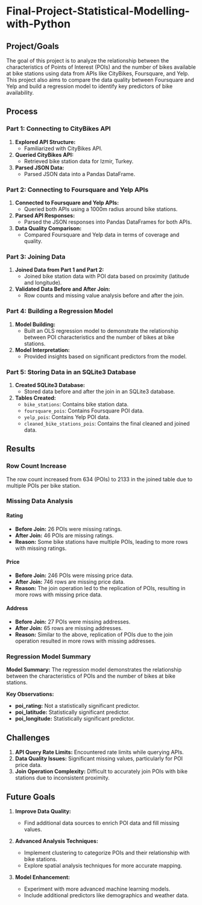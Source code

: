 # Final-Project-Statistical-Modelling-with-Python

## Project/Goals
The goal of this project is to analyze the relationship between the characteristics of Points of Interest (POIs) and the number of bikes available at bike stations using data from APIs like CityBikes, Foursquare, and Yelp. This project also aims to compare the data quality between Foursquare and Yelp and build a regression model to identify key predictors of bike availability.

## Process
### Part 1: Connecting to CityBikes API
1. **Explored API Structure:**
   - Familiarized with CityBikes API.
2. **Queried CityBikes API:**
   - Retrieved bike station data for Izmir, Turkey.
3. **Parsed JSON Data:**
   - Parsed JSON data into a Pandas DataFrame.

### Part 2: Connecting to Foursquare and Yelp APIs
1. **Connected to Foursquare and Yelp APIs:**
   - Queried both APIs using a 1000m radius around bike stations.
2. **Parsed API Responses:**
   - Parsed the JSON responses into Pandas DataFrames for both APIs.
3. **Data Quality Comparison:**
   - Compared Foursquare and Yelp data in terms of coverage and quality.

### Part 3: Joining Data
1. **Joined Data from Part 1 and Part 2:**
   - Joined bike station data with POI data based on proximity (latitude and longitude).
2. **Validated Data Before and After Join:**
   - Row counts and missing value analysis before and after the join.

### Part 4: Building a Regression Model
1. **Model Building:**
   - Built an OLS regression model to demonstrate the relationship between POI characteristics and the number of bikes at bike stations.
2. **Model Interpretation:**
   - Provided insights based on significant predictors from the model.

### Part 5: Storing Data in an SQLite3 Database
1. **Created SQLite3 Database:**
   - Stored data before and after the join in an SQLite3 database.
2. **Tables Created:**
   - `bike_stations`: Contains bike station data.
   - `foursquare_pois`: Contains Foursquare POI data.
   - `yelp_pois`: Contains Yelp POI data.
   - `cleaned_bike_stations_pois`: Contains the final cleaned and joined data.

## Results
### Row Count Increase
The row count increased from 634 (POIs) to 2133 in the joined table due to multiple POIs per bike station.

### Missing Data Analysis
#### Rating
- **Before Join:** 26 POIs were missing ratings.
- **After Join:** 46 POIs are missing ratings.
- **Reason:** Some bike stations have multiple POIs, leading to more rows with missing ratings.

#### Price
- **Before Join:** 246 POIs were missing price data.
- **After Join:** 746 rows are missing price data.
- **Reason:** The join operation led to the replication of POIs, resulting in more rows with missing price data.

#### Address
- **Before Join:** 27 POIs were missing addresses.
- **After Join:** 65 rows are missing addresses.
- **Reason:** Similar to the above, replication of POIs due to the join operation resulted in more rows with missing addresses.

### Regression Model Summary
**Model Summary:**
The regression model demonstrates the relationship between the characteristics of POIs and the number of bikes at bike stations.

**Key Observations:**
- **poi_rating:** Not a statistically significant predictor.
- **poi_latitude:** Statistically significant predictor.
- **poi_longitude:** Statistically significant predictor.

## Challenges
1. **API Query Rate Limits:** Encountered rate limits while querying APIs.
2. **Data Quality Issues:** Significant missing values, particularly for POI price data.
3. **Join Operation Complexity:** Difficult to accurately join POIs with bike stations due to inconsistent proximity.

## Future Goals
1. **Improve Data Quality:**
   - Find additional data sources to enrich POI data and fill missing values.

2. **Advanced Analysis Techniques:**
   - Implement clustering to categorize POIs and their relationship with bike stations.
   - Explore spatial analysis techniques for more accurate mapping.

3. **Model Enhancement:**
   - Experiment with more advanced machine learning models.
   - Include additional predictors like demographics and weather data.

